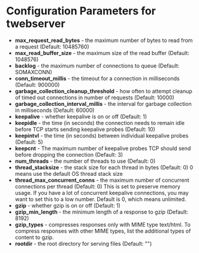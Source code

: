 # Configuration Parameters for twebserver

* **max_request_read_bytes** - the maximum number of bytes to read from a request (Default: 10485760)
* **max_read_buffer_size** - the maximum size of the read buffer (Default: 1048576)
* **backlog** - the maximum number of connections to queue (Default: SOMAXCONN)
* **conn_timeout_millis** - the timeout for a connection in milliseconds (Default: 900000)
* **garbage_collection_cleanup_threshold** - how often to attempt cleanup of timed out connections in number of requests (Default: 10000)
* **garbage_collection_interval_millis** - the interval for garbage collection in milliseconds (Default: 60000)
* **keepalive** - whether keepalive is on or off (Default: 1)
* **keepidle** - the time (in seconds) the connection needs to remain idle before TCP starts sending keepalive probes (Default: 10)
* **keepintvl** - the time (in seconds) between individual keepalive probes (Default: 5)
* **keepcnt** - The maximum number of keepalive probes TCP should send before dropping the connection (Default: 3)
* **num_threads** - the number of threads to use (Default: 0)
* **thread_stacksize** - the stack size for each thread in bytes (Default: 0) 0 means use the default OS thread stack size
* **thread_max_concurrent_conns** - the maximum number of concurrent connections per thread (Default: 0)
This is set to preserve memory usage.
If you have a lot of concurrent keepalive connections,
you may want to set this to a low number. Default is 0, which means unlimited.
* **gzip** - whether gzip is on or off (Default: 1)
* **gzip_min_length** - the minimum length of a response to gzip (Default: 8192)
* **gzip_types** - compresses responses only with MIME type text/html. To compress responses with other MIME types, list the additional types of content to gzip.
* **rootdir** - the root directory for serving files (Default: "")